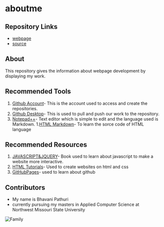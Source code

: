 # aboutme
## Repository Links
- [webpage](https://pathuribhavani.github.io/ABRAHAM-LINCOLN/)
- [source](https://github.com/pathuribhavani/aboutme)
## About
This repository gives the information about webpage development by displaying my work.
## Recommended Tools
1. [Github Account](https://github.com/pathuribhavani)- This is the account used to access and create the repositories.
1. [Github Desktop](https://desktop.github.com)- This is used to pull and push our work to the repository.
1. [Notepad++](https://notepad-plus-plus.org/)- Text editor which is simple to edit and the language used is Markdown.
1.[HTML Markdown](https://markdownmonster.west-wind.com/docs/_4sf0may9m.htm)- To learn the sorce code of HTML language
## Recommended Resources
1. [JAVASCRIPT&JQUERY](http://javascriptbook.com/)- Book used to learn about javascript to make a website more interactive.
1. [HTML Tutorials](https://www.w3schools.com/html/)- Used to create websites on html and css
1. [GitHubPages](https://guides.github.com/activities/hello-world/)-  used to learn about github
## Contributors
- My name is Bhavani Pathuri
- currently pursuing my masters in Applied Computer Science at Northwest Missouri State University

![Family](http://eriefamilycenter.org/wp-content/uploads/2017/08/two.jpg)


   
